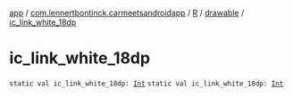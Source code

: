 [app](../../../index.md) / [com.lennertbontinck.carmeetsandroidapp](../../index.md) / [R](../index.md) / [drawable](index.md) / [ic_link_white_18dp](./ic_link_white_18dp.md)

# ic_link_white_18dp

`static val ic_link_white_18dp: `[`Int`](https://kotlinlang.org/api/latest/jvm/stdlib/kotlin/-int/index.html)
`static val ic_link_white_18dp: `[`Int`](https://kotlinlang.org/api/latest/jvm/stdlib/kotlin/-int/index.html)